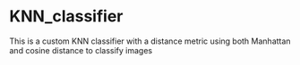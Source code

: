 # KNN_classifier
This is a custom KNN classifier with a distance metric using both Manhattan and cosine distance to classify images
